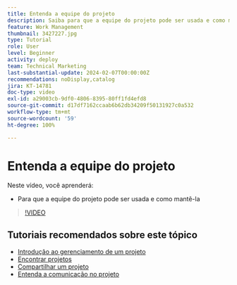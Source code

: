 ```yaml
---
title: Entenda a equipe do projeto
description: Saiba para que a equipe do projeto pode ser usada e como mantê-la.
feature: Work Management
thumbnail: 3427227.jpg
type: Tutorial
role: User
level: Beginner
activity: deploy
team: Technical Marketing
last-substantial-update: 2024-02-07T00:00:00Z
recommendations: noDisplay,catalog
jira: KT-14781
doc-type: video
exl-id: a29003cb-9df0-4806-8395-80ff1fd4efd8
source-git-commit: d17df7162ccaab6b62db34209f50131927c0a532
workflow-type: tm+mt
source-wordcount: '59'
ht-degree: 100%

---
```


# Entenda a equipe do projeto

Neste vídeo, você aprenderá:

* Para que a equipe do projeto pode ser usada e como mantê-la

>[!VIDEO](https://video.tv.adobe.com/v/3427227/?quality=12&learn=on&enablevpops)

## Tutoriais recomendados sobre este tópico

* [Introdução ao gerenciamento de um projeto](/help/manage-work/projects/getting-started-manage-a-project.md)
* [Encontrar projetos](/help/manage-work/projects/find-projects.md)
* [Compartilhar um projeto](/help/manage-work/projects/share-a-project.md)
* [Entenda a comunicação no projeto](/help/manage-work/projects/understand-project-communication.md)
